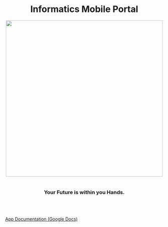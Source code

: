 <div align="center">
 <h1>Informatics Mobile Portal</h1>
 <img src="https://github.com/kanaderi123/IPortal/blob/main/media/colored.png" width="500" align="center" />
 <br/> <br/>
 <h3>Your Future is within you Hands.</h3>
</div>

<br/><br/><br/>
<a href="https://docs.google.com/document/d/1nvfaNvG794uKsRqCti2pKNPHkLQ2-iTNx5CA_991V9s/edit?usp=sharing" align=center>App Documentation (Google Docs)</a>
